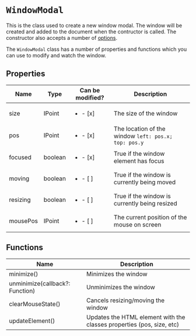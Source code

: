 # `WindowModal`

This is the class used to create a new window modal. The window will be created and added to the document when the contructor is called. The constructor also accepts a number of [options](https://github.com/nik-m2/window-modal/blob/master/docs/options.md).

The `WindowModal` class has a number of properties and functions which you can use to modify and watch the window.

## Properties

| Name | Type | Can be modified? | Description |
| ------------- | ------------- | ------------- | ------------- |
| size | IPoint | <ul><li>- [x] </li></ul>  | The size of the window |
| pos | IPoint | <ul><li>- [x] </li></ul>  | The location of the window `left: pos.x; top: pos.y` |
| focused | boolean | <ul><li>- [x] </li></ul>  | True if the window element has focus |
| moving | boolean | <ul><li>- [ ] </li></ul>  | True if the window is currently being moved |
| resizing | boolean | <ul><li>- [ ] </li></ul>  | True if the window is currently being resized |
| mousePos | IPoint | <ul><li>- [ ] </li></ul>  | The current position of the mouse on screen |

## Functions

| Name | Description |
| ------------- | ------------- |
| minimize() | Minimizes the window |
| unminimize(callback?: Function) | Unminimizes the window |
| clearMouseState() | Cancels resizing/moving the window |
| updateElement() | Updates the HTML element with the classes properties (pos, size, etc) |
